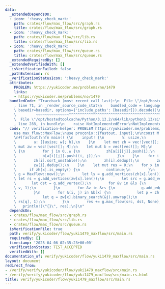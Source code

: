 ```yaml
---
data:
  _extendedDependsOn:
  - icon: ':heavy_check_mark:'
    path: crates/flow/max_flow/src/graph.rs
    title: crates/flow/max_flow/src/graph.rs
  - icon: ':heavy_check_mark:'
    path: crates/flow/max_flow/src/lib.rs
    title: crates/flow/max_flow/src/lib.rs
  - icon: ':heavy_check_mark:'
    path: crates/flow/max_flow/src/queue.rs
    title: crates/flow/max_flow/src/queue.rs
  _extendedRequiredBy: []
  _extendedVerifiedWith: []
  _isVerificationFailed: false
  _pathExtension: rs
  _verificationStatusIcon: ':heavy_check_mark:'
  attributes:
    PROBLEM: https://yukicoder.me/problems/no/1479
    links:
    - https://yukicoder.me/problems/no/1479
  bundledCode: "Traceback (most recent call last):\n  File \"/opt/hostedtoolcache/Python/3.13.2/x64/lib/python3.13/site-packages/onlinejudge_verify/documentation/build.py\"\
    , line 71, in _render_source_code_stat\n    bundled_code = language.bundle(stat.path,\
    \ basedir=basedir, options={'include_paths': [basedir]}).decode()\n          \
    \         ~~~~~~~~~~~~~~~^^^^^^^^^^^^^^^^^^^^^^^^^^^^^^^^^^^^^^^^^^^^^^^^^^^^^^^^^^^^^^^^^^\n\
    \  File \"/opt/hostedtoolcache/Python/3.13.2/x64/lib/python3.13/site-packages/onlinejudge_verify/languages/rust.py\"\
    , line 288, in bundle\n    raise NotImplementedError\nNotImplementedError\n"
  code: "// verification-helper: PROBLEM https://yukicoder.me/problems/no/1479\n\n\
    use max_flow::MaxFlow;\nuse proconio::{fastout, input};\n\nconst M: usize = 500_001;\n\
    \n#[fastout]\nfn main() {\n    input! {\n        h: usize,\n        w: usize,\n\
    \        a: [[usize; w]; h],\n    }\n    let mut zh = vec![vec![]; M];\n    let\
    \ mut zw = vec![vec![]; M];\n    let mut b = vec![vec![]; M];\n    for i in 0..h\
    \ {\n        for j in 0..w {\n            zh[a[i][j]].push(i);\n            zw[a[i][j]].push(j);\n\
    \            b[a[i][j]].push((i, j));\n        }\n    }\n    for i in 0..M {\n\
    \        zh[i].sort_unstable();\n        zh[i].dedup();\n        zw[i].sort_unstable();\n\
    \        zw[i].dedup();\n    }\n    let mut res = 0;\n    for x in 1..M {\n  \
    \      if zh[x].is_empty() {\n            continue;\n        }\n        let mut\
    \ g = MaxFlow::new();\n        let ls = g.add_vertices(zh[x].len());\n       \
    \ let rs = g.add_vertices(zw[x].len());\n        let src = g.add_vertex();\n \
    \       let dst = g.add_vertex();\n        for &v in &ls {\n            g.add_edge(src,\
    \ v, 1);\n        }\n        for &v in &rs {\n            g.add_edge(v, dst, 1);\n\
    \        }\n        for &(i, j) in &b[x] {\n            let p = zh[x].binary_search(&i).unwrap();\n\
    \            let q = zw[x].binary_search(&j).unwrap();\n            g.add_edge(ls[p],\
    \ rs[q], 1);\n        }\n        res += g.max_flow(src, dst, None);\n    }\n \
    \   println!(\"{}\", res);\n}\n"
  dependsOn:
  - crates/flow/max_flow/src/graph.rs
  - crates/flow/max_flow/src/lib.rs
  - crates/flow/max_flow/src/queue.rs
  isVerificationFile: true
  path: verify/yukicoder/flow/yuki1479_maxflow/src/main.rs
  requiredBy: []
  timestamp: '2025-04-06 02:35:23+00:00'
  verificationStatus: TEST_ACCEPTED
  verifiedWith: []
documentation_of: verify/yukicoder/flow/yuki1479_maxflow/src/main.rs
layout: document
redirect_from:
- /verify/verify/yukicoder/flow/yuki1479_maxflow/src/main.rs
- /verify/verify/yukicoder/flow/yuki1479_maxflow/src/main.rs.html
title: verify/yukicoder/flow/yuki1479_maxflow/src/main.rs
---
```

